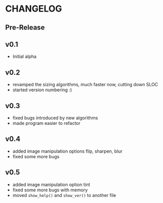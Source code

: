 CHANGELOG
=========

Pre-Release
-----------

v0.1
----

+ Initial alpha

v0.2
----

+ revamped the sizing algorithms, much faster now, cutting down SLOC
+ started version numbering :)

v0.3
----

+ fixed bugs introduced by new algorithms
+ made program easier to refactor

v0.4
----

+ added image manipulation options flip, sharpen, blur
+ fixed some more bugs

v0.5
----

+ added image manipulation option tint
+ fixed some more bugs with memory
+ moved `show_help()` and `show_ver()` to another file
